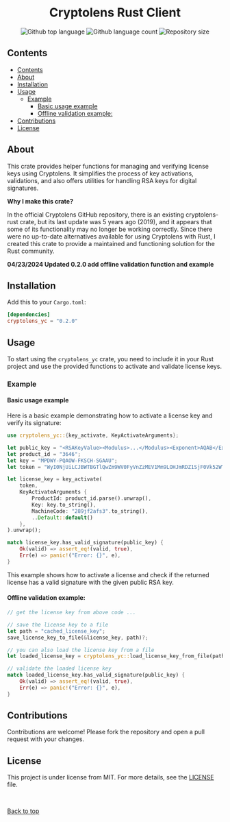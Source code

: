 

<h1 align="center">Cryptolens Rust Client</h1>

<p align="center">
  <img alt="Github top language" src="https://img.shields.io/github/languages/top/yc-wang00/cryptolens-rust?color=56BEB8">

  <img alt="Github language count" src="https://img.shields.io/github/languages/count/yc-wang00/cryptolens-rust?color=56BEB8">

  <img alt="Repository size" src="https://img.shields.io/github/repo-size/yc-wang00/cryptolens-rust?color=56BEB8">

  <!-- <img alt="License" src="https://img.shields.io/github/license/yc-wang00/cryptolens-rust?color=56BEB8"> -->

  <!-- <img alt="Github issues" src="https://img.shields.io/github/issues/yc-wang00/cryptolens-rust?color=56BEB8" /> -->

  <!-- <img alt="Github forks" src="https://img.shields.io/github/forks/yc-wang00/cryptolens-rust?color=56BEB8" /> -->

  <!-- <img alt="Github stars" src="https://img.shields.io/github/stars/yc-wang00/cryptolens-rust?color=56BEB8" /> -->
</p>

## Contents

- [Contents](#contents)
- [About](#about)
- [Installation](#installation)
- [Usage](#usage)
  - [Example](#example)
    - [Basic usage example](#basic-usage-example)
    - [Offline validation example:](#offline-validation-example)
- [Contributions](#contributions)
- [License](#license)




## About

This crate provides helper functions for managing and verifying license keys using Cryptolens. It simplifies the process of key activations, validations, and also offers utilities for handling RSA keys for digital signatures.


**Why I make this crate?** 


In the official Cryptolens GitHub repository, there is an existing cryptolens-rust crate, but its last update was 5 years ago (2019), and it appears that some of its functionality may no longer be working correctly. Since there were no up-to-date alternatives available for using Cryptolens with Rust, I created this crate to provide a maintained and functioning solution for the Rust community.


**04/23/2024 Updated 0.2.0 add offline validation function and example**

## Installation

Add this to your `Cargo.toml`:

```toml
[dependencies]
cryptolens_yc = "0.2.0"
```

## Usage

To start using the `cryptolens_yc` crate, you need to include it in your Rust project and use the provided functions to activate and validate license keys.

### Example

#### Basic usage example
Here is a basic example demonstrating how to activate a license key and verify its signature:

```rust
use cryptolens_yc::{key_activate, KeyActivateArguments};

let public_key = "<RSAKeyValue><Modulus>...</Modulus><Exponent>AQAB</Exponent></RSAKeyValue>";
let product_id = "3646";
let key = "MPDWY-PQAOW-FKSCH-SGAAU";
let token = "WyI0NjUiLCJBWTBGTlQwZm9WV0FyVnZzMEV1Mm9LOHJmRDZ1SjF0Vk52WTU0VzB2Il0=";

let license_key = key_activate(
    token,
    KeyActivateArguments {
        ProductId: product_id.parse().unwrap(),
        Key: key.to_string(),
        MachineCode: "289jf2afs3".to_string(),
        ..Default::default()
    },
).unwrap();

match license_key.has_valid_signature(public_key) {
    Ok(valid) => assert_eq!(valid, true),
    Err(e) => panic!("Error: {}", e),
}
```

This example shows how to activate a license and check if the returned license has a valid signature with the given public RSA key.

#### Offline validation example: 

```rust
// get the license key from above code ...

// save the license key to a file
let path = "cached_license_key";
save_license_key_to_file(&license_key, path)?;

// you can also load the license key from a file
let loaded_license_key = cryptolens_yc::load_license_key_from_file(path)?;

// validate the loaded license key
match loaded_license_key.has_valid_signature(public_key) {
    Ok(valid) => assert_eq!(valid, true),
    Err(e) => panic!("Error: {}", e),
}
```


## Contributions

Contributions are welcome! Please fork the repository and open a pull request with your changes.


## License

This project is under license from MIT. For more details, see the [LICENSE](LICENSE) file.


&#xa0;

<a href="#top">Back to top</a>

